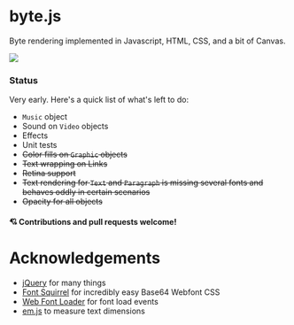 # byte.js

Byte rendering implemented in Javascript, HTML, CSS, and a bit of Canvas.

![](http://i.imgur.com/cHhpGWj.gif)

### Status

Very early. Here's a quick list of what's left to do:

- `Music` object
- Sound on `Video` objects
- Effects
- Unit tests
- ~~Color fills on `Graphic` objects~~
- ~~Text wrapping on Links~~
- ~~Retina support~~
- ~~Text rendering for `Text` and `Paragraph` is missing several fonts and behaves oddly in certain scenarios~~
- ~~Opacity for all objects~~

#### 💘 Contributions and pull requests welcome!

# Acknowledgements

- <a href="https://github.com/jquery/jquery">jQuery</a> for many things
- <a href="http://www.fontsquirrel.com">Font Squirrel</a> for incredibly easy Base64 Webfont CSS
- <a href="https://github.com/typekit/webfontloader">Web Font Loader</a> for font load events
- <a href="https://github.com/ryansturmer/em.js">em.js</a> to measure text dimensions

